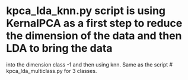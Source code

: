 # kpca_lda_knn.py script is using KernalPCA as a first step to reduce the dimension of the data and then LDA to bring the data
  into the dimension class -1 and then using knn. Same as the script # kpca_lda_multiclass.py for 3 classes.
